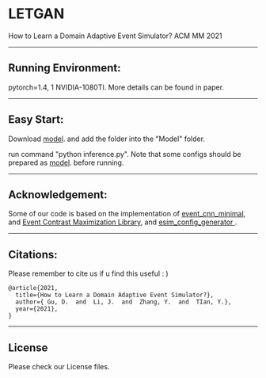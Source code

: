 # LETGAN

How to Learn a Domain Adaptive Event Simulator? ACM MM 2021

------

## Running Environment:

pytorch=1.4, 1 NVIDIA-1080TI. More details can be found in paper.

------

## Easy Start:

Download [model](http://cvteam.net/projects/2021/Gard/dataset_split.zip).  and add the folder into the "Model" folder.

run command "python inference.py". Note that some configs should be prepared as [model](http://cvteam.net/projects/2021/Gard/dataset_split.zip). before running.

------

## Acknowledgement:

Some of our code is based on the implementation of [event_cnn_minimal](https://github.com/TimoStoff/event_cnn_minimal), and [Event Contrast Maximization Library](https://github.com/TimoStoff/events_contrast_maximization), and [
esim_config_generator
](https://github.com/TimoStoff/esim_config_generator).

------

## Citations:

Please remember to cite us if u find this useful : )

```
@article{2021,
  title={How to Learn a Domain Adaptive Event Simulator?},
  author={ Gu, D.  and  Li, J.  and  Zhang, Y.  and  TIan, Y.},
  year={2021},
}
```

------

## License

Please check our License files.
